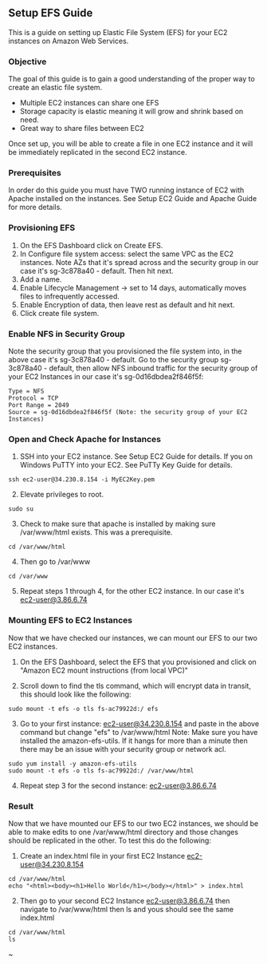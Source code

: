## Setup EFS Guide
This is a guide on setting up Elastic File System (EFS) for your EC2 instances on Amazon Web Services.

### Objective
The goal of this guide is to gain a good understanding of the proper way to create an elastic file system.
- Multiple EC2 instances can share one EFS
- Storage capacity is elastic meaning it will grow and shrink based on need.
- Great way to share files between EC2

Once set up, you will be able to create a file in one EC2 instance and it will be immediately replicated in the second EC2 instance.

### Prerequisites
In order do this guide you must have TWO running instance of EC2 with Apache installed on the instances. See Setup EC2 Guide and Apache Guide for more details.

### Provisioning EFS
1. On the EFS Dashboard click on Create EFS.
2. In Configure file system access: select the same VPC as the EC2 instances. Note AZs that it's spread across and the security group in our case it's sg-3c878a40 - default. Then hit next.
3. Add a name.
4. Enable Lifecycle Management -> set to 14 days, automatically moves files to infrequently accessed.
5. Enable Encryption of data, then leave rest as default and hit next.
6. Click create file system.

### Enable NFS in Security Group
Note the security group that you provisioned the file system into, in the above case it's sg-3c878a40 - default. Go to the security group sg-3c878a40 - default, then allow NFS inbound traffic for the security group of your EC2 Instances in our case it's sg-0d16dbdea2f846f5f:
```
Type = NFS
Protocol = TCP
Port Range = 2049
Source = sg-0d16dbdea2f846f5f (Note: the security group of your EC2 Instances)
```

### Open and Check Apache for Instances
1. SSH into your EC2 instance. See Setup EC2 Guide for details. If you on Windows PuTTY into your EC2. See PuTTy Key Guide for details.
```
ssh ec2-user@34.230.8.154 -i MyEC2Key.pem
```
2. Elevate privileges to root.
```
sudo su
```
3. Check to make sure that apache is installed by making sure /var/www/html exists. This was a prerequisite.
```
cd /var/www/html
```
4. Then go to /var/www
```
cd /var/www
```
5. Repeat steps 1 through 4, for the other EC2 instance. In our case it's ec2-user@3.86.6.74

### Mounting EFS to EC2 Instances
Now that we have checked our instances, we can mount our EFS to our two EC2 instances.

1. On the EFS Dashboard, select the EFS that you provisioned and click on "Amazon EC2 mount instructions (from local VPC)"

2. Scroll down to find the tls command, which will encrypt data in transit, this should look like the following:
```
sudo mount -t efs -o tls fs-ac79922d:/ efs
```
3. Go to your first instance: ec2-user@34.230.8.154 and paste in the above command but change "efs" to /var/www/html Note: Make sure you have installed the amazon-efs-utils. If it hangs for more than a minute then there may be an issue with your security group or network acl.
```
sudo yum install -y amazon-efs-utils
sudo mount -t efs -o tls fs-ac79922d:/ /var/www/html
```
4. Repeat step 3 for the second instance: ec2-user@3.86.6.74

### Result
Now that we have mounted our EFS to our two EC2 instances, we should be able to make edits to one /var/www/html directory and those changes should be replicated in the other. To test this do the following:

1. Create an index.html file in your first EC2 Instance ec2-user@34.230.8.154
```
cd /var/www/html
echo "<html><body><h1>Hello World</h1></body></html>" > index.html
```
2. Then go to your second EC2 Instance ec2-user@3.86.6.74 then navigate to /var/www/html then ls and yous should see the same index.html
```
cd /var/www/html
ls
```
~

